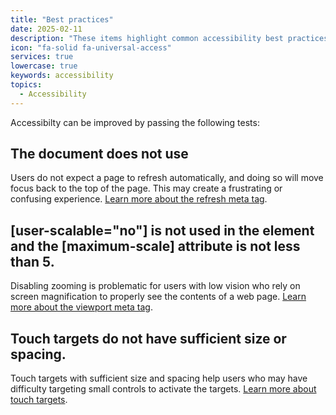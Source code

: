 ```yaml
---
title: "Best practices"
date: 2025-02-11
description: "These items highlight common accessibility best practices."
icon: "fa-solid fa-universal-access"
services: true
lowercase: true
keywords: accessibility
topics:
  - Accessibility
---
```


Accessibilty can be improved by passing the following tests:

## The document does not use <meta http-equiv="refresh">

Users do not expect a page to refresh automatically, and doing so will move focus back to the top of the page. This may create a frustrating or confusing experience. [Learn more about the refresh meta tag](https://dequeuniversity.com/rules/axe/4.10/meta-refresh).

## [user-scalable="no"] is not used in the <meta name="viewport"> element and the [maximum-scale] attribute is not less than 5.

Disabling zooming is problematic for users with low vision who rely on screen magnification to properly see the contents of a web page. [Learn more about the viewport meta tag](https://dequeuniversity.com/rules/axe/4.10/meta-viewport).

## Touch targets do not have sufficient size or spacing.

Touch targets with sufficient size and spacing help users who may have difficulty targeting small controls to activate the targets. [Learn more about touch targets](https://dequeuniversity.com/rules/axe/4.10/target-size).

